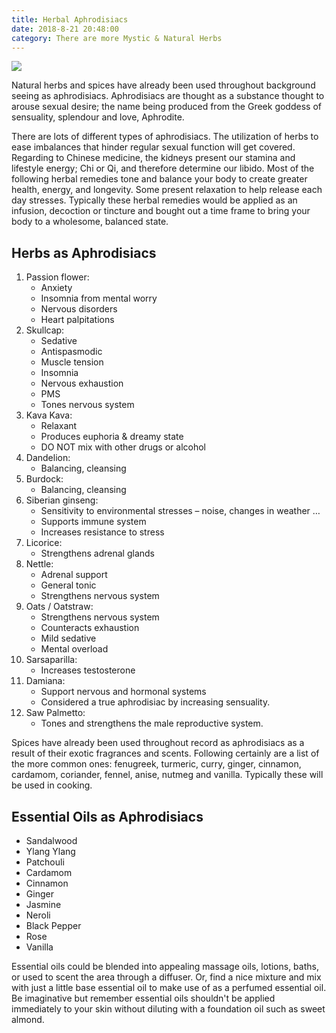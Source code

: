 ```yaml
---
title: Herbal Aphrodisiacs
date: 2018-8-21 20:48:00
category: There are more Mystic & Natural Herbs
---
```


![](/images/8.jpg)

Natural herbs and spices have already been used throughout background seeing as aphrodisiacs. Aphrodisiacs are thought as a substance thought to arouse sexual desire; the name being produced from the Greek goddess of sensuality, splendour and love, Aphrodite.

<!-- more -->

There are lots of different types of aphrodisiacs. The utilization of herbs to ease imbalances that hinder regular sexual function will get covered. Regarding to Chinese medicine, the kidneys present our stamina and lifestyle energy; Chi or Qi, and therefore determine our libido. Most of the following herbal remedies tone and balance your body to create greater health, energy, and longevity. Some present relaxation to help release each day stresses. Typically these herbal remedies would be applied as an infusion, decoction or tincture and bought out a time frame to bring your body to a wholesome, balanced state.

## Herbs as Aphrodisiacs

1. Passion flower:
	- Anxiety
	- Insomnia from mental worry
	- Nervous disorders
	- Heart palpitations 
2. Skullcap:
	- Sedative
	- Antispasmodic
	- Muscle tension
	- Insomnia
	- Nervous exhaustion
	- PMS
	- Tones nervous system 
3. Kava Kava:
	- Relaxant
	- Produces euphoria & dreamy state
	- DO NOT mix with other drugs or alcohol 
4. Dandelion:
	- Balancing, cleansing 
5. Burdock:
	- Balancing, cleansing 
6. Siberian ginseng:
	- Sensitivity to environmental stresses – noise, changes in weather …
	- Supports immune system
	- Increases resistance to stress 
7. Licorice:
	- Strengthens adrenal glands 
8. Nettle:
	- Adrenal support
	- General tonic
	- Strengthens nervous system 
9. Oats / Oatstraw:
	- Strengthens nervous system
	- Counteracts exhaustion
	- Mild sedative
	- Mental overload 
10. Sarsaparilla:
	- Increases testosterone 
11. Damiana:
	- Support nervous and hormonal systems
	- Considered a true aphrodisiac by increasing sensuality.
12. Saw Palmetto:
	- Tones and strengthens the male reproductive system.
	
Spices have already been used throughout record as aphrodisiacs as a result of their exotic fragrances and scents. Following certainly are a list of the more common ones: fenugreek, turmeric, curry, ginger, cinnamon, cardamom, coriander, fennel, anise, nutmeg and vanilla. Typically these will be used in cooking.

## Essential Oils as Aphrodisiacs

- Sandalwood
- Ylang Ylang
- Patchouli
- Cardamom
- Cinnamon
- Ginger
- Jasmine
- Neroli
- Black Pepper
- Rose
- Vanilla

Essential oils could be blended into appealing massage oils, lotions, baths, or used to scent the area through a diffuser. Or, find a nice mixture and mix with just a little base essential oil to make use of as a perfumed essential oil. Be imaginative but remember essential oils shouldn't be applied immediately to your skin without diluting with a foundation oil such as sweet almond.